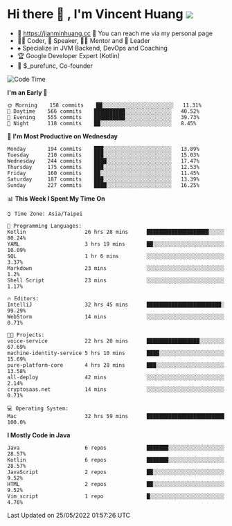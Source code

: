 # Hi there 👋 , I'm Vincent Huang ![](https://komarev.com/ghpvc/?username=Jian-Min-Huang)
- 💎 https://jianminhuang.cc 🙋 You can reach me via my personal page
- 👨‍💻 Coder, 🎤 Speaker, 👨‍🏫 Mentor and 🚀 Leader
- ♠️ Specialize in JVM Backend, DevOps and Coaching
- 🏆 Google Developer Expert (Kotlin)
- 💼 $_purefunc, Co-founder

<!--START_SECTION:waka-->
![Code Time](http://img.shields.io/badge/Code%20Time-0%20secs-blue)

**I'm an Early 🐤** 

```text
🌞 Morning    158 commits    ██░░░░░░░░░░░░░░░░░░░░░░░   11.31% 
🌆 Daytime    566 commits    ██████████░░░░░░░░░░░░░░░   40.52% 
🌃 Evening    555 commits    ██████████░░░░░░░░░░░░░░░   39.73% 
🌙 Night      118 commits    ██░░░░░░░░░░░░░░░░░░░░░░░   8.45%

```
📅 **I'm Most Productive on Wednesday** 

```text
Monday       194 commits    ███░░░░░░░░░░░░░░░░░░░░░░   13.89% 
Tuesday      210 commits    ███░░░░░░░░░░░░░░░░░░░░░░   15.03% 
Wednesday    244 commits    ████░░░░░░░░░░░░░░░░░░░░░   17.47% 
Thursday     175 commits    ███░░░░░░░░░░░░░░░░░░░░░░   12.53% 
Friday       160 commits    ██░░░░░░░░░░░░░░░░░░░░░░░   11.45% 
Saturday     187 commits    ███░░░░░░░░░░░░░░░░░░░░░░   13.39% 
Sunday       227 commits    ████░░░░░░░░░░░░░░░░░░░░░   16.25%

```


📊 **This Week I Spent My Time On** 

```text
⌚︎ Time Zone: Asia/Taipei

💬 Programming Languages: 
Kotlin                   26 hrs 28 mins      ████████████████████░░░░░   80.24% 
YAML                     3 hrs 19 mins       ██░░░░░░░░░░░░░░░░░░░░░░░   10.09% 
SQL                      1 hr 6 mins         ░░░░░░░░░░░░░░░░░░░░░░░░░   3.37% 
Markdown                 23 mins             ░░░░░░░░░░░░░░░░░░░░░░░░░   1.2% 
Shell Script             23 mins             ░░░░░░░░░░░░░░░░░░░░░░░░░   1.17%

🔥 Editors: 
IntelliJ                 32 hrs 45 mins      ████████████████████████░   99.29% 
WebStorm                 14 mins             ░░░░░░░░░░░░░░░░░░░░░░░░░   0.71%

🐱‍💻 Projects: 
voice-service            22 hrs 20 mins      █████████████████░░░░░░░░   67.69% 
machine-identity-service 5 hrs 10 mins       ████░░░░░░░░░░░░░░░░░░░░░   15.69% 
pure-platform-core       4 hrs 28 mins       ███░░░░░░░░░░░░░░░░░░░░░░   13.58% 
all-deploy               42 mins             ░░░░░░░░░░░░░░░░░░░░░░░░░   2.14% 
cryptosaas.net           14 mins             ░░░░░░░░░░░░░░░░░░░░░░░░░   0.71%

💻 Operating System: 
Mac                      32 hrs 59 mins      █████████████████████████   100.0%

```

**I Mostly Code in Java** 

```text
Java                     6 repos             ███████░░░░░░░░░░░░░░░░░░   28.57% 
Kotlin                   6 repos             ███████░░░░░░░░░░░░░░░░░░   28.57% 
JavaScript               2 repos             ██░░░░░░░░░░░░░░░░░░░░░░░   9.52% 
HTML                     2 repos             ██░░░░░░░░░░░░░░░░░░░░░░░   9.52% 
Vim script               1 repo              █░░░░░░░░░░░░░░░░░░░░░░░░   4.76%

```



 Last Updated on 25/05/2022 01:57:26 UTC
<!--END_SECTION:waka-->
